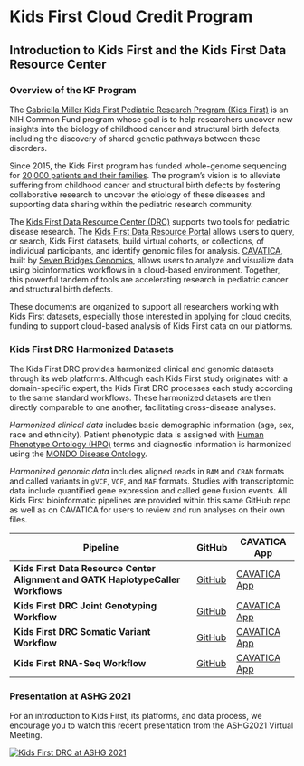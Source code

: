 # Kids First Cloud Credit Program
## Introduction to Kids First and the Kids First Data Resource Center
### Overview of the KF Program
The [Gabriella Miller Kids First Pediatric Research Program (Kids First)](https://commonfund.nih.gov/kidsfirst) is an NIH Common Fund program whose goal is to help researchers uncover new insights into the biology of childhood cancer and structural birth defects, including the discovery of shared genetic pathways between these disorders. 

Since 2015, the Kids First program has funded whole-genome sequencing for [20,000 patients and their families](https://commonfund.nih.gov/kidsfirst/x01projects). The program’s vision is to alleviate suffering from childhood cancer and structural birth defects by fostering collaborative research to uncover the etiology of these diseases and supporting data sharing within the pediatric research community. 

The [Kids First Data Resource Center (DRC)](http://kidsfirstdrc.org/) supports two tools for pediatric disease research. The [Kids First Data Resource Portal](https://portal.kidsfirstdrc.org/) allows users to query, or search, Kids First datasets, build virtual cohorts, or collections, of individual participants, and identify genomic files for analysis. [CAVATICA](https://cavatica.sbgenomics.com/), built by [Seven Bridges Genomics](https://www.sevenbridges.com/), allows users to analyze and visualize data using bioinformatics workflows in a cloud-based environment. Together, this powerful tandem of tools are accelerating research in pediatric cancer and structural birth defects. 

These documents are organized to support all researchers working with Kids First datasets, especially those interested in applying for cloud credits, funding to support cloud-based analysis of Kids First data on our platforms.

### Kids First DRC Harmonized Datasets
The Kids First DRC provides harmonized clinical and genomic datasets through its web platforms. Although each Kids First study originates with a domain-specific expert, the Kids First DRC processes each study according to the same standard workflows. These harmonized datasets are then directly comparable to one another, facilitating cross-disease analyses.

*Harmonized clinical data* includes basic demographic information (age, sex, race and ethnicity). Patient phenotypic data is assigned with [Human Phenotype Ontology (HPO)](https://hpo.jax.org/app/) terms and diagnostic information is harmonized using the [MONDO Disease Ontology](https://www.ebi.ac.uk/ols/ontologies/mondo).

*Harmonized genomic data* includes aligned reads in `BAM` and `CRAM` formats and called variants in `gVCF`, `VCF`, and `MAF` formats. Studies with transcriptomic data include quantified gene expression and called gene fusion events. All Kids First bioinformatic pipelines are provided within this same GitHub repo as well as on CAVATICA for users to review and run analyses on their own files.

| Pipeline | GitHub | CAVATICA App |
| ----------- | ----------- | ----------- |
| **Kids First Data Resource Center Alignment and GATK HaplotypeCaller Workflows** | [GitHub](https://github.com/kids-first/kf-alignment-workflow) | [CAVATICA App](https://cavatica.sbgenomics.com/public/apps/cavatica/apps-publisher/kfdrc-alignment-workflow) |
| **Kids First DRC Joint Genotyping Workflow** | [GitHub](https://github.com/kids-first/kf-jointgenotyping-workflow) | [CAVATICA App](https://cavatica.sbgenomics.com/public/apps/cavatica/apps-publisher/kfdrc-jointgenotyping-refinement-workflow) |
| **Kids First DRC Somatic Variant Workflow** | [GitHub](https://github.com/kids-first/kf-somatic-workflow) | [CAVATICA App](https://cavatica.sbgenomics.com/public/apps/cavatica/apps-publisher/kfdrc-somatic-variant-workflow) |
| **Kids First RNA-Seq Workflow** | [GitHub](https://github.com/kids-first/kf-rnaseq-workflow) | [CAVATICA App](https://cavatica.sbgenomics.com/public/apps/cavatica/apps-publisher/kfdrc-rnaseq-workflow) |

### Presentation at ASHG 2021
For an introduction to Kids First, its platforms, and data process, we encourage you to watch this recent presentation from the ASHG2021 Virtual Meeting.

[![Kids First DRC at ASHG 2021](https://img.youtube.com/vi/uQ0soZQpYCU/0.jpg)](https://www.youtube.com/watch?v=uQ0soZQpYCU)
